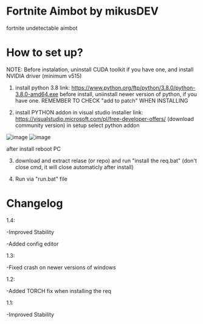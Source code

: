 # Fortnite Aimbot by mikusDEV
fortnite undetectable aimbot

# How to set up?

NOTE: Before instalation, uninstall CUDA toolkit if you have one, and install NVIDIA driver (minimum v515)

1. install python 3.8
link: https://www.python.org/ftp/python/3.8.0/python-3.8.0-amd64.exe
before install, uniinstall newer version of python, if you have one.
REMEMBER TO CHECK "add to patch" WHEN INSTALLING

2. install PYTHON addon in visual studio installer
link: https://visualstudio.microsoft.com/pl/free-developer-offers/
(download community version)
in setup select python addon

![image](https://user-images.githubusercontent.com/118010017/209166455-c85d95a3-f8ef-4234-9f7d-f4e057761392.png)
![image](https://user-images.githubusercontent.com/118010017/210354285-03075466-5fb5-4d1d-b8d5-f6a4c2fd17c0.png)


after install reboot PC

3. download and extract relase (or repo) and run "install the req.bat" 
(don't close cmd, it will close automaticly after install)

4. Run via "run.bat" file


# Changelog
1.4:

-Improved Stability

-Added config editor


1.3:

-Fixed crash on newer versions of windows

1.2:

-Added TORCH fix when installing the req


1.1:

-Improved Stability

